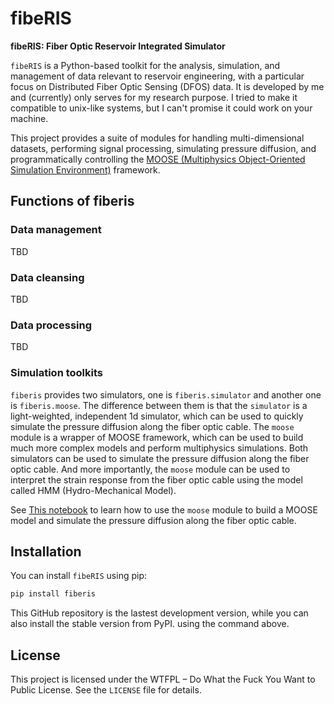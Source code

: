 # fibeRIS

**fibeRIS: Fiber Optic Reservoir Integrated Simulator**

`fibeRIS` is a Python-based toolkit for the analysis, simulation, and management of data relevant to reservoir engineering, with a particular focus on Distributed Fiber Optic Sensing (DFOS) data. It is developed by me and (currently) only serves for my research purpose.
I tried to make it compatible to unix-like systems, but I can't promise it could work on your machine.

This project provides a suite of modules for handling multi-dimensional datasets, performing signal processing, simulating pressure diffusion, and programmatically controlling the [MOOSE (Multiphysics Object-Oriented Simulation Environment)](https://mooseframework.inl.gov/) framework.

## Functions of fiberis

### Data management
TBD
### Data cleansing
TBD
### Data processing
TBD

### Simulation toolkits

`fiberis` provides two simulators, one is `fiberis.simulator` and another one is `fiberis.moose`. The difference between them is that the `simulator` is a light-weighted, independent 1d simulator, which can be used to quickly simulate the pressure diffusion along the fiber optic cable. 
The `moose` module is a wrapper of MOOSE framework, which can be used to build much more complex models and perform multiphysics simulations. Both simulators can be used to simulate the pressure diffusion along the fiber optic cable. And more importantly, the `moose` module can be used to interpret the strain response from the fiber optic cable using 
the model called HMM (Hydro-Mechanical Model).

See [This notebook](../examples/scripts/simulator/moose_simulator.ipynb) to learn how to use the `moose` module to build a MOOSE model and simulate the pressure diffusion along the fiber optic cable.

## Installation

You can install `fibeRIS` using pip:

```bash
pip install fiberis
```

This GitHub repository is the lastest development version, while you can also install the stable version from PyPI. using the command above.

## License

This project is licensed under the WTFPL – Do What the Fuck You Want to Public License. See the `LICENSE` file for details.